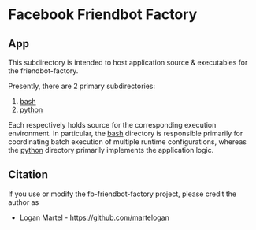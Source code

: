 # Facebook Friendbot Factory

## App

This subdirectory is intended to host application source & executables for the friendbot-factory.

Presently, there are 2 primary subdirectories:

1. [bash](bash)
2. [python](python)

Each respectively holds source for the corresponding execution environment. In particular, the [bash](bash) directory is responsible primarily for coordinating batch execution of multiple runtime configurations, whereas the [python](python) directory
primarily implements the application logic.

## Citation

If you use or modify the fb-friendbot-factory project, please credit the author as

* Logan Martel - https://github.com/martelogan
